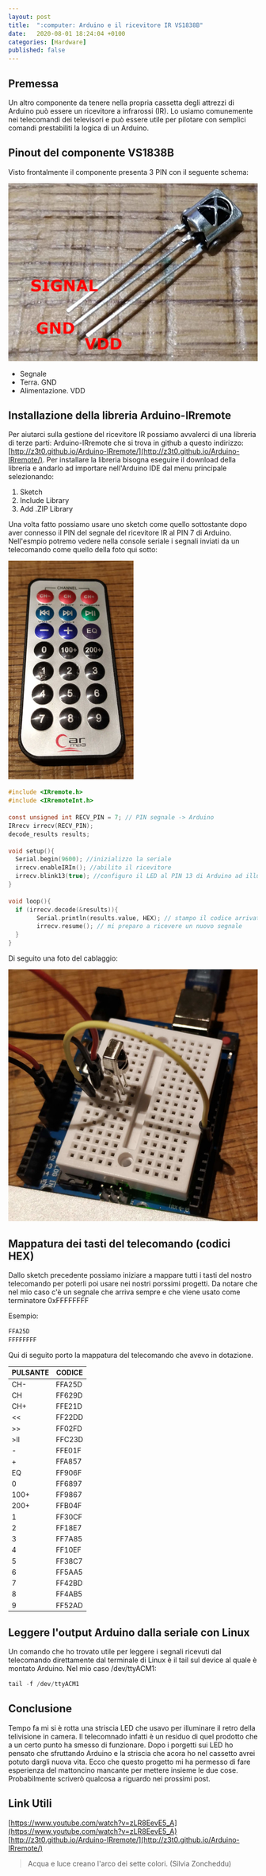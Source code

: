 ```yaml
---
layout: post
title:  ":computer: Arduino e il ricevitore IR VS1838B"
date:   2020-08-01 18:24:04 +0100
categories: [Hardware]
published: false
---
```

## Premessa
Un altro componente da tenere nella propria cassetta degli attrezzi di Arduino può essere un ricevitore a infrarossi (IR). Lo usiamo comunemente nei telecomandi dei televisori e può essere utile per pilotare con semplici comandi prestabiliti la logica di un Arduino.

## Pinout del componente VS1838B

Visto frontalmente il componente presenta 3 PIN con il seguente schema:

![ir-pinout.jpg](/assets/2020-08-01/ir-pinout.jpg)

* Segnale
* Terra. GND
* Alimentazione. VDD

## Installazione della libreria Arduino-IRremote

Per aiutarci sulla gestione del ricevitore IR possiamo avvalerci di una libreria di terze parti: Arduino-IRremote che si trova in github a questo indirizzo: [http://z3t0.github.io/Arduino-IRremote/](http://z3t0.github.io/Arduino-IRremote/).
Per installare la libreria bisogna eseguire il download della libreria e andarlo ad importare nell'Arduino IDE dal menu principale selezionando:

1. Sketch
2. Include Library
3. Add .ZIP Library

Una volta fatto possiamo usare uno sketch come quello sottostante dopo aver connesso il PIN del segnale del ricevitore IR al PIN 7 di Arduino. Nell'esmpio potremo vedere nella console seriale i segnali inviati da un telecomando come quello della foto qui sotto:

![telecomando.jpg](/assets/2020-08-01/telecomando.jpg)

~~~c
#include <IRremote.h>
#include <IRremoteInt.h>

const unsigned int RECV_PIN = 7; // PIN segnale -> Arduino
IRrecv irrecv(RECV_PIN);
decode_results results;

void setup(){
  Serial.begin(9600); //inizializzo la seriale
  irrecv.enableIRIn(); //abilito il ricevitore
  irrecv.blink13(true); //configuro il LED al PIN 13 di Arduino ad illuminarsi all'arrivo di un segnale
}

void loop(){
  if (irrecv.decode(&results)){
        Serial.println(results.value, HEX); // stampo il codice arrivato dal telecomando in formato esadecimale
        irrecv.resume(); // mi preparo a ricevere un nuovo segnale
  }
}
~~~

Di seguito una foto del cablaggio:

![schema.jpg](/assets/2020-08-01/schema.jpg)

## Mappatura dei tasti del telecomando (codici HEX)

Dallo sketch precedente possiamo iniziare a mappare tutti i tasti del nostro telecomando per poterli poi usare nei nostri porssimi progetti. Da notare che nel mio caso c'è un segnale che arriva sempre e che viene usato come terminatore 0xFFFFFFFF

Esempio:

~~~c
FFA25D
FFFFFFFF
~~~

Qui di seguito porto la mappatura del telecomando che avevo in dotazione.

| PULSANTE | CODICE |
| --- | --- |
| CH- | FFA25D |
| CH | FF629D |
| CH+ | FFE21D |
| << | FF22DD |
| >> | FF02FD |
| >ll | FFC23D |
| -  | FFE01F |
| +  | FFA857 |
| EQ  | FF906F |
| 0  | FF6897 |
| 100+  | FF9867 |
| 200+  | FFB04F |
| 1 | FF30CF |
| 2 | FF18E7 |
| 3 | FF7A85 |
| 4 | FF10EF |
| 5 | FF38C7 |
| 6 | FF5AA5 |
| 7 | FF42BD |
| 8 | FF4AB5 |
| 9 | FF52AD |

## Leggere l'output Arduino dalla seriale con Linux

Un comando che ho trovato utile per leggere i segnali ricevuti dal telecomando direttamente dal terminale di Linux è il tail sul device al quale è montato Arduino. Nel mio caso /dev/ttyACM1:

~~~c
tail -f /dev/ttyACM1
~~~

## Conclusione

Tempo fa mi si è rotta una striscia LED che usavo per illuminare il retro della telivisione in camera. Il telecomnado infatti è un residuo di quel prodotto che a un certo punto ha smesso di funzionare. Dopo i porgetti sui LED ho pensato che sfruttando Arduino e la striscia che acora ho nel cassetto avrei potuto dargli nuova vita.
Ecco che questo progetto mi ha permesso di fare esperienza del mattoncino mancante per mettere insieme le due cose. Probabilmente scriverò qualcosa a riguardo nei prossimi post.

## Link Utili

[https://www.youtube.com/watch?v=zLR8EevE5_A](https://www.youtube.com/watch?v=zLR8EevE5_A)
[http://z3t0.github.io/Arduino-IRremote/](http://z3t0.github.io/Arduino-IRremote/)

> Acqua e luce creano l'arco dei sette colori. (Silvia Zoncheddu)
